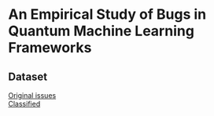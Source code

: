 # An Empirical Study of Bugs in Quantum Machine Learning Frameworks  

## Dataset
[Original issues](./Original%20issues/Original%20issues.zip)  
[Classified](./Classified%20/Classified%20.zip)  
